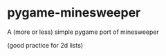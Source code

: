 # pygame-minesweeper
A (more or less) simple pygame port of minesweeper

(good practice for 2d lists)
